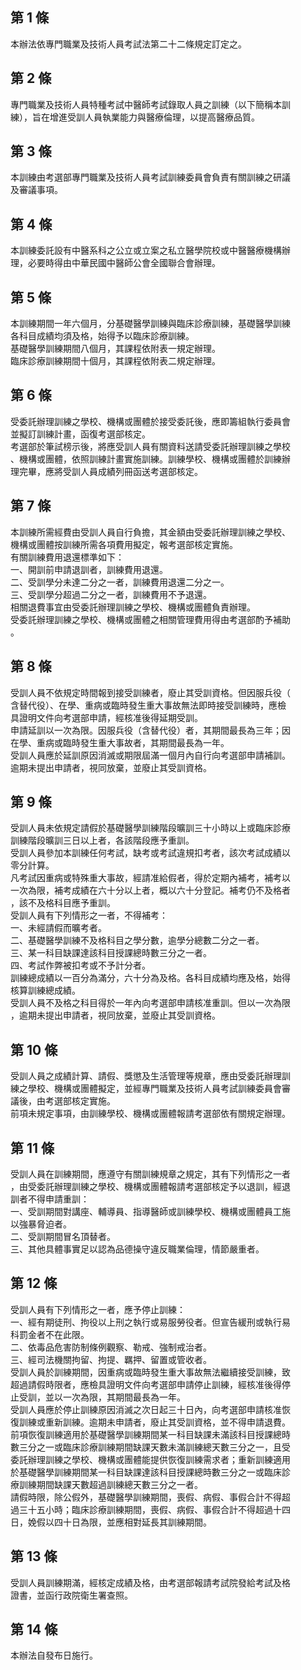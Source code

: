 第 1 條
-------
本辦法依專門職業及技術人員考試法第二十二條規定訂定之。

第 2 條
-------
專門職業及技術人員特種考試中醫師考試錄取人員之訓練（以下簡稱本訓  
練），旨在增進受訓人員執業能力與醫療倫理，以提高醫療品質。

第 3 條
-------
本訓練由考選部專門職業及技術人員考試訓練委員會負責有關訓練之研議  
及審議事項。

第 4 條
-------
本訓練委託設有中醫系科之公立或立案之私立醫學院校或中醫醫療機構辦  
理，必要時得由中華民國中醫師公會全國聯合會辦理。

第 5 條
-------
本訓練期間一年六個月，分基礎醫學訓練與臨床診療訓練，基礎醫學訓練  
各科目成績均須及格，始得予以臨床診療訓練。  
基礎醫學訓練期間八個月，其課程依附表一規定辦理。  
臨床診療訓練期間十個月，其課程依附表二規定辦理。

第 6 條
-------
受委託辦理訓練之學校、機構或團體於接受委託後，應即籌組執行委員會  
並擬訂訓練計畫，函復考選部核定。  
考選部於筆試榜示後，將應受訓人員有關資料送請受委託辦理訓練之學校  
、機構或團體，依照訓練計畫實施訓練。訓練學校、機構或團體於訓練辦  
理完畢，應將受訓人員成績列冊函送考選部核定。

第 7 條
-------
本訓練所需經費由受訓人員自行負擔，其金額由受委託辦理訓練之學校、  
機構或團體按訓練所需各項費用擬定，報考選部核定實施。  
有關訓練費用退還標準如下：  
一、開訓前申請退訓者，訓練費用退還。  
二、受訓學分未達二分之一者，訓練費用退還二分之一。  
三、受訓學分超過二分之一者，訓練費用不予退還。  
相關退費事宜由受委託辦理訓練之學校、機構或團體負責辦理。  
受委託辦理訓練之學校、機構或團體之相關管理費用得由考選部酌予補助  
。

第 8 條
-------
受訓人員不依規定時間報到接受訓練者，廢止其受訓資格。但因服兵役（  
含替代役）、在學、重病或臨時發生重大事故無法即時接受訓練時，應檢  
具證明文件向考選部申請，經核准後得延期受訓。  
申請延訓以一次為限。因服兵役（含替代役）者，其期間最長為三年；因  
在學、重病或臨時發生重大事故者，其期間最長為一年。  
受訓人員應於延訓原因消滅或期限屆滿一個月內自行向考選部申請補訓。  
逾期未提出申請者，視同放棄，並廢止其受訓資格。

第 9 條
-------
受訓人員未依規定請假於基礎醫學訓練階段曠訓三十小時以上或臨床診療  
訓練階段曠訓三日以上者，各該階段應予重訓。  
受訓人員參加本訓練任何考試，缺考或考試違規扣考者，該次考試成績以  
零分計算。  
凡考試因重病或特殊重大事故，經請准給假者，得於定期內補考，補考以  
一次為限，補考成績在六十分以上者，概以六十分登記。補考仍不及格者  
，該不及格科目應予重訓。  
受訓人員有下列情形之一者，不得補考：  
一、未經請假而曠考者。  
二、基礎醫學訓練不及格科目之學分數，逾學分總數二分之一者。  
三、某一科目缺課達該科目授課總時數三分之一者。  
四、考試作弊被扣考或不予計分者。  
訓練總成績以一百分為滿分，六十分為及格。各科目成績均應及格，始得  
核算訓練總成績。  
受訓人員不及格之科目得於一年內向考選部申請核准重訓。但以一次為限  
，逾期未提出申請者，視同放棄，並廢止其受訓資格。

第 10 條
--------
受訓人員之成績計算、請假、獎懲及生活管理等規章，應由受委託辦理訓  
練之學校、機構或團體擬定，並經專門職業及技術人員考試訓練委員會審  
議後，由考選部核定實施。  
前項未規定事項，由訓練學校、機構或團體報請考選部依有關規定辦理。

第 11 條
--------
受訓人員在訓練期間，應遵守有關訓練規章之規定，其有下列情形之一者  
，由受委託辦理訓練之學校、機構或團體報請考選部核定予以退訓，經退  
訓者不得申請重訓：  
一、受訓期間對講座、輔導員、指導醫師或訓練學校、機構或團體員工施  
    以強暴脅迫者。  
二、受訓期間冒名頂替者。  
三、其他具體事實足以認為品德操守違反職業倫理，情節嚴重者。

第 12 條
--------
受訓人員有下列情形之一者，應予停止訓練：  
一、經有期徒刑、拘役以上刑之執行或易服勞役者。但宣告緩刑或執行易  
    科罰金者不在此限。  
二、依毒品危害防制條例觀察、勒戒、強制戒治者。  
三、經司法機關拘留、拘提、羈押、留置或管收者。  
受訓人員於訓練期間，因重病或臨時發生重大事故無法繼續接受訓練，致  
超過請假時限者，應檢具證明文件向考選部申請停止訓練，經核准後得停  
止受訓，並以一次為限，其期間最長為一年。  
受訓人員應於停止訓練原因消滅之次日起三十日內，向考選部申請核准恢  
復訓練或重新訓練。逾期未申請者，廢止其受訓資格，並不得申請退費。  
前項恢復訓練適用於基礎醫學訓練期間某一科目缺課未滿該科目授課總時  
數三分之一或臨床診療訓練期間缺課天數未滿訓練總天數三分之一，且受  
委託辦理訓練之學校、機構或團體能提供恢復訓練需求者；重新訓練適用  
於基礎醫學訓練期間某一科目缺課達該科目授課總時數三分之一或臨床診  
療訓練期間缺課天數超過訓練總天數三分之一者。  
請假時限，除公假外，基礎醫學訓練期間，喪假、病假、事假合計不得超  
過三十五小時；臨床診療訓練期間，喪假、病假、事假合計不得超過十四  
日，娩假以四十日為限，並應相對延長其訓練期間。

第 13 條
--------
受訓人員訓練期滿，經核定成績及格，由考選部報請考試院發給考試及格  
證書，並函行政院衛生署查照。

第 14 條
--------
本辦法自發布日施行。

